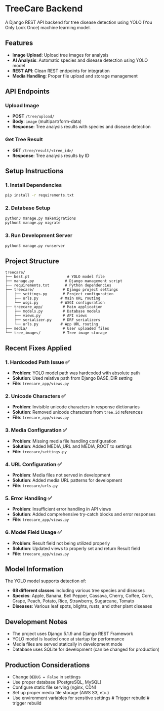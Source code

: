 # TreeCare Backend

A Django REST API backend for tree disease detection using YOLO (You Only Look Once) machine learning model.

## Features

- **Image Upload**: Upload tree images for analysis
- **AI Analysis**: Automatic species and disease detection using YOLO model
- **REST API**: Clean REST endpoints for integration
- **Media Handling**: Proper file upload and storage management

## API Endpoints

### Upload Image
- **POST** `/tree/upload/`
- **Body**: `image` (multipart/form-data)
- **Response**: Tree analysis results with species and disease detection

### Get Tree Result
- **GET** `/tree/result/<tree_id>/`
- **Response**: Tree analysis results by ID

## Setup Instructions

### 1. Install Dependencies
```bash
pip install -r requirements.txt
```

### 2. Database Setup
```bash
python3 manage.py makemigrations
python3 manage.py migrate
```

### 3. Run Development Server
```bash
python3 manage.py runserver
```

## Project Structure

```
treecare/
├── best.pt                 # YOLO model file
├── manage.py              # Django management script
├── requirements.txt       # Python dependencies
├── treecare/             # Django project settings
│   ├── settings.py       # Project configuration
│   ├── urls.py          # Main URL routing
│   └── wsgi.py          # WSGI configuration
├── treecare_app/         # Main application
│   ├── models.py         # Database models
│   ├── views.py          # API views
│   ├── serializer.py     # DRF serializers
│   └── urls.py          # App URL routing
├── media/                # User uploaded files
└── tree_images/          # Tree image storage
```

## Recent Fixes Applied

### 1. **Hardcoded Path Issue** ✅
- **Problem**: YOLO model path was hardcoded with absolute path
- **Solution**: Used relative path from Django BASE_DIR setting
- **File**: `treecare_app/views.py`

### 2. **Unicode Characters** ✅
- **Problem**: Invisible unicode characters in response dictionaries
- **Solution**: Removed unicode characters from `tree.id` references
- **File**: `treecare_app/views.py`

### 3. **Media Configuration** ✅
- **Problem**: Missing media file handling configuration
- **Solution**: Added MEDIA_URL and MEDIA_ROOT to settings
- **File**: `treecare/settings.py`

### 4. **URL Configuration** ✅
- **Problem**: Media files not served in development
- **Solution**: Added media URL patterns for development
- **File**: `treecare/urls.py`

### 5. **Error Handling** ✅
- **Problem**: Insufficient error handling in API views
- **Solution**: Added comprehensive try-catch blocks and error responses
- **File**: `treecare_app/views.py`

### 6. **Model Field Usage** ✅
- **Problem**: Result field not being utilized properly
- **Solution**: Updated views to properly set and return Result field
- **File**: `treecare_app/views.py`

## Model Information

The YOLO model supports detection of:
- **68 different classes** including various tree species and diseases
- **Species**: Apple, Banana, Bell Pepper, Cassava, Cherry, Coffee, Corn, Grape, Peach, Potato, Rice, Strawberry, Sugarcane, Tomato
- **Diseases**: Various leaf spots, blights, rusts, and other plant diseases

## Development Notes

- The project uses Django 5.1.9 and Django REST Framework
- YOLO model is loaded once at startup for performance
- Media files are served statically in development mode
- Database uses SQLite for development (can be changed for production)

## Production Considerations

- Change `DEBUG = False` in settings
- Use proper database (PostgreSQL, MySQL)
- Configure static file serving (nginx, CDN)
- Set up proper media file storage (AWS S3, etc.)
- Use environment variables for sensitive settings
#   T r i g g e r   r e b u i l d  
 #   t r i g g e r   r e b u i l d  
 
